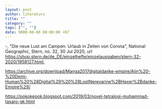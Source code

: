 ```yaml
---
layout: post
author: literaturx
title: ""
category: ""
tags: ["", ""]
date: 9000-00-00 00:00:00 +07
---
```


-, "Die neue Lust am Campen: Urlaub in Zeiten von Corona", National Geographic, Stern, no. 32, 30 Jul 2020, url <https://shop.stern.de/de_DE/einzelhefte/einzelausgaben/stern-32-2020/1958127.html>[.]()


https://archive.org/download/Manga2017digitaldanke-empire/Ajin%20-%20Demi-Human%20%28Digital%29%20%28LostNerevarine%2BHexer%2Bdanke-Empire%29/

https://pokokepok.blogspot.com/2019/03/novel-tetralogi-muhammad-tasaro-gk.html

